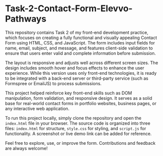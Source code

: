 # Task-2-Contact-Form-Elevvo-Pathways


This repository contains Task 2 of my front-end development practice, which focuses on creating a fully functional and visually appealing Contact Form using HTML, CSS, and JavaScript. The form includes input fields for name, email, subject, and message, and features client-side validation to ensure that users enter valid and complete information before submission.

The layout is responsive and adjusts well across different screen sizes. The design includes smooth hover and focus effects to enhance the user experience. While this version uses only front-end technologies, it is ready to be integrated with a back-end server or third-party service (such as Formspree or EmailJS) to process submissions.

This project helped reinforce key front-end skills such as DOM manipulation, form validation, and responsive design. It serves as a solid base for real-world contact forms in portfolio websites, business pages, or any interactive web application.

To run this project locally, simply clone the repository and open the `index.html` file in your browser. The source code is organized into three files: `index.html` for structure, `style.css` for styling, and `script.js` for functionality. A screenshot or live demo link can be added for reference.

Feel free to explore, use, or improve the form. Contributions and feedback are always welcome!

